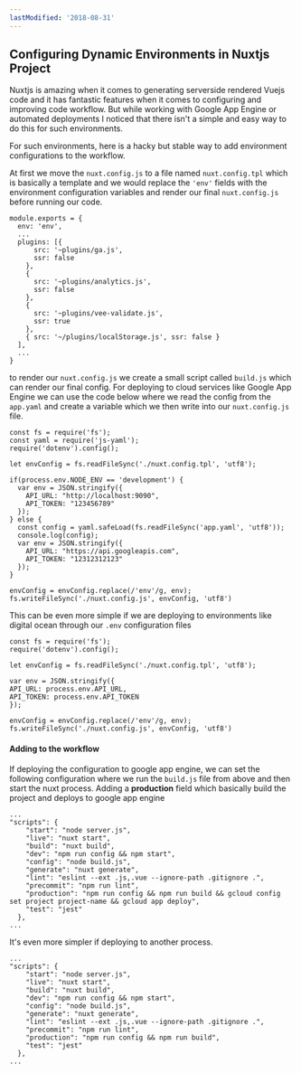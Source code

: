```yaml
---
lastModified: '2018-08-31'
---
```


## Configuring Dynamic Environments in Nuxtjs Project

Nuxtjs is amazing when it comes to generating serverside rendered Vuejs code and it has fantastic features when it comes to configuring and improving code workflow. But while working with Google App Engine or automated deployments I noticed that there isn't a simple and easy way to do this for such environments. 


For such environments, here is a hacky but stable way to add environment configurations to the workflow. 

At first we move the `nuxt.config.js` to a file named `nuxt.config.tpl` which is basically a template and we would replace the `'env'` fields with the environment configuration variables and render our final `nuxt.config.js` before running our code. 

```
module.exports = {
  env: 'env',
  ...
  plugins: [{
      src: '~plugins/ga.js',
      ssr: false
    },
    {
      src: '~plugins/analytics.js',
      ssr: false
    },
    {
      src: '~plugins/vee-validate.js',
      ssr: true
    },
    { src: '~/plugins/localStorage.js', ssr: false }
  ],
  ...
}
```

to render our `nuxt.config.js` we create a small script called `build.js` which can render our final config. For deploying to cloud services like Google App Engine we can use the code below where we read the config from the `app.yaml` and create a variable which we then write into our `nuxt.config.js` file.

```
const fs = require('fs');
const yaml = require('js-yaml');
require('dotenv').config();

let envConfig = fs.readFileSync('./nuxt.config.tpl', 'utf8');

if(process.env.NODE_ENV == 'development') {
  var env = JSON.stringify({
    API_URL: "http://localhost:9090",
    API_TOKEN: "123456789"
  });
} else {
  const config = yaml.safeLoad(fs.readFileSync('app.yaml', 'utf8'));
  console.log(config);
  var env = JSON.stringify({
    API_URL: "https://api.googleapis.com",
    API_TOKEN: "12312312123"
  });
}

envConfig = envConfig.replace(/'env'/g, env);
fs.writeFileSync('./nuxt.config.js', envConfig, 'utf8')

```

This can be even more simple if we are deploying to environments like digital ocean through our `.env` configuration files 

```
const fs = require('fs');
require('dotenv').config();

let envConfig = fs.readFileSync('./nuxt.config.tpl', 'utf8');

var env = JSON.stringify({
API_URL: process.env.API_URL,
API_TOKEN: process.env.API_TOKEN
});

envConfig = envConfig.replace(/'env'/g, env);
fs.writeFileSync('./nuxt.config.js', envConfig, 'utf8')
```

#### Adding to the workflow

If deploying the configuration to google app engine, we can set the following configuration where we run the `build.js` file from above and then start the nuxt process. Adding a **production** field which basically build the project and deploys to google app engine 

```
...
"scripts": {
    "start": "node server.js",
    "live": "nuxt start",
    "build": "nuxt build",
    "dev": "npm run config && npm start",
    "config": "node build.js",
    "generate": "nuxt generate",
    "lint": "eslint --ext .js,.vue --ignore-path .gitignore .",
    "precommit": "npm run lint",
    "production": "npm run config && npm run build && gcloud config set project project-name && gcloud app deploy",
    "test": "jest"
  },
...
```

It's even more simpler if deploying to another process. 

```
...
"scripts": {
    "start": "node server.js",
    "live": "nuxt start",
    "build": "nuxt build",
    "dev": "npm run config && npm start",
    "config": "node build.js",
    "generate": "nuxt generate",
    "lint": "eslint --ext .js,.vue --ignore-path .gitignore .",
    "precommit": "npm run lint",
    "production": "npm run config && npm run build",
    "test": "jest"
  },
...
```


